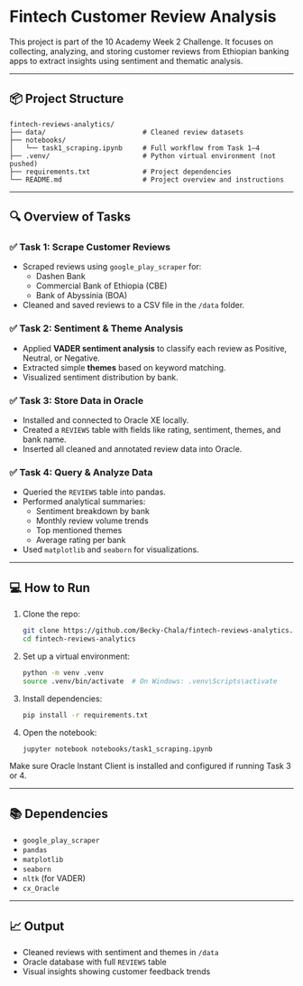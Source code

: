 # Fintech Customer Review Analysis

This project is part of the 10 Academy Week 2 Challenge. It focuses on collecting, analyzing, and storing customer reviews from Ethiopian banking apps to extract insights using sentiment and thematic analysis.

---

## 📦 Project Structure

```
fintech-reviews-analytics/
├── data/                        # Cleaned review datasets
├── notebooks/
│   └── task1_scraping.ipynb     # Full workflow from Task 1–4
├── .venv/                       # Python virtual environment (not pushed)
├── requirements.txt             # Project dependencies
└── README.md                    # Project overview and instructions
```

---

## 🔍 Overview of Tasks

### ✅ Task 1: Scrape Customer Reviews
- Scraped reviews using `google_play_scraper` for:
  - Dashen Bank
  - Commercial Bank of Ethiopia (CBE)
  - Bank of Abyssinia (BOA)
- Cleaned and saved reviews to a CSV file in the `/data` folder.

### ✅ Task 2: Sentiment & Theme Analysis
- Applied **VADER sentiment analysis** to classify each review as Positive, Neutral, or Negative.
- Extracted simple **themes** based on keyword matching.
- Visualized sentiment distribution by bank.

### ✅ Task 3: Store Data in Oracle
- Installed and connected to Oracle XE locally.
- Created a `REVIEWS` table with fields like rating, sentiment, themes, and bank name.
- Inserted all cleaned and annotated review data into Oracle.

### ✅ Task 4: Query & Analyze Data
- Queried the `REVIEWS` table into pandas.
- Performed analytical summaries:
  - Sentiment breakdown by bank
  - Monthly review volume trends
  - Top mentioned themes
  - Average rating per bank
- Used `matplotlib` and `seaborn` for visualizations.

---

## 💻 How to Run

1. Clone the repo:
   ```bash
   git clone https://github.com/Becky-Chala/fintech-reviews-analytics.git
   cd fintech-reviews-analytics
   ```
2. Set up a virtual environment:
   ```bash
   python -m venv .venv
   source .venv/bin/activate  # On Windows: .venv\Scripts\activate
   ```
3. Install dependencies:
   ```bash
   pip install -r requirements.txt
   ```
4. Open the notebook:
   ```bash
   jupyter notebook notebooks/task1_scraping.ipynb
   ```

Make sure Oracle Instant Client is installed and configured if running Task 3 or 4.

---

## 📚 Dependencies

- `google_play_scraper`
- `pandas`
- `matplotlib`
- `seaborn`
- `nltk` (for VADER)
- `cx_Oracle`

---

## 📈 Output

- Cleaned reviews with sentiment and themes in `/data`
- Oracle database with full `REVIEWS` table
- Visual insights showing customer feedback trends
